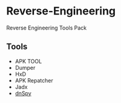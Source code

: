 
# Reverse-Engineering
Reverse Engineering Tools Pack


## Tools

 - APK TOOL
 - Dumper
 - HxD
 - APK Repatcher
 - Jadx
 - [dnSpy](https://github.com/dnSpy/dnSpy)

